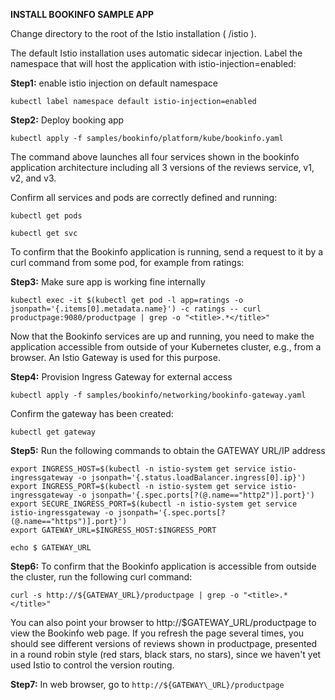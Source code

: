 **INSTALL BOOKINFO SAMPLE APP**


Change directory to the root of the Istio installation ( /istio ).

The default Istio installation uses automatic sidecar injection. Label the namespace that will host the application with istio-injection=enabled:

**Step1:**  enable istio injection on default namespace

```
kubectl label namespace default istio-injection=enabled
```

**Step2:** Deploy booking app

```
kubectl apply -f samples/bookinfo/platform/kube/bookinfo.yaml
```

The command above launches all four services shown in the bookinfo application architecture including all 3 versions of the reviews service, v1, v2, and v3.

Confirm all services and pods are correctly defined and running:

```
kubectl get pods
```
```
kubectl get svc
```

To confirm that the Bookinfo application is running, send a request to it by a curl command from some pod, for example from ratings:

**Step3:** Make sure app is working fine internally

```
kubectl exec -it $(kubectl get pod -l app=ratings -o jsonpath='{.items[0].metadata.name}') -c ratings -- curl productpage:9080/productpage | grep -o "<title>.*</title>" 
```
Now that the Bookinfo services are up and running, you need to make the application accessible from outside of your Kubernetes cluster, e.g., from a browser. An Istio Gateway is used for this purpose.

**Step4:** Provision Ingress Gateway for external access

```
kubectl apply -f samples/bookinfo/networking/bookinfo-gateway.yaml
```
Confirm the gateway has been created:
```
kubectl get gateway
```
**Step5:** Run the following commands to obtain the GATEWAY URL/IP address
```
export INGRESS_HOST=$(kubectl -n istio-system get service istio-ingressgateway -o jsonpath='{.status.loadBalancer.ingress[0].ip}')
export INGRESS_PORT=$(kubectl -n istio-system get service istio-ingressgateway -o jsonpath='{.spec.ports[?(@.name=="http2")].port}')
export SECURE_INGRESS_PORT=$(kubectl -n istio-system get service istio-ingressgateway -o jsonpath='{.spec.ports[?(@.name=="https")].port}')
export GATEWAY_URL=$INGRESS_HOST:$INGRESS_PORT

echo $ GATEWAY_URL
```
**Step6:** To confirm that the Bookinfo application is accessible from outside the cluster, run the following curl command:

```
curl -s http://${GATEWAY_URL}/productpage | grep -o "<title>.*</title>"
```
You can also point your browser to http://$GATEWAY\_URL/productpage to view the Bookinfo web page. If you refresh the page several times, you should see different versions of reviews shown in productpage, presented in a round robin style (red stars, black stars, no stars), since we haven&#39;t yet used Istio to control the version routing.

**Step7:** In web browser, go to ```http://${GATEWAY\_URL}/productpage```
